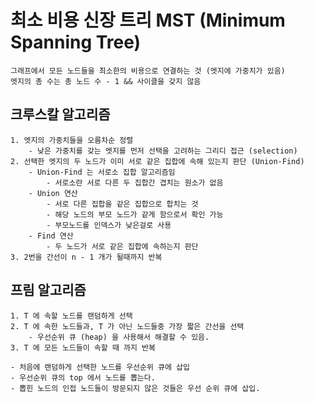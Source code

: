# 최소 비용 신장 트리 MST (Minimum Spanning Tree)
    그래프에서 모든 노드들을 최소한의 비용으로 연결하는 것 (엣지에 가중치가 있음)
    엣지의 총 수는 총 노드 수 - 1 && 사이클을 갖지 않음
## 크루스칼 알고리즘
    1. 엣지의 가중치들을 오름차순 정렬
        - 낮은 가중치를 갖는 엣지를 먼저 선택을 고려하는 그리디 접근 (selection)
    2. 선택한 엣지의 두 노드가 이미 서로 같은 집합에 속해 있는지 판단 (Union-Find)
        - Union-Find 는 서로소 집합 알고리즘임
            - 서로소란 서로 다른 두 집합간 겹치는 원소가 없음
        - Union 연산
            - 서로 다른 집합을 같은 집합으로 합치는 것
            - 해당 노드의 부모 노드가 같게 함으로서 확인 가능
            - 부모노드를 인덱스가 낮은걸로 사용
        - Find 연산
            - 두 노드가 서로 같은 집합에 속하는지 판단
    3. 2번을 간선이 n - 1 개가 될때까지 반복
## 프림 알고리즘
    1. T 에 속할 노드를 랜덤하게 선택
    2. T 에 속한 노드들과, T 가 아닌 노드들중 가장 짧은 간선을 선택
        - 우선순위 큐 (heap) 을 사용해서 해결할 수 있음.
    3. T 에 모든 노드들이 속할 때 까지 반복

    - 처음에 랜덤하게 선택한 노드를 우선순위 큐에 삽입
    - 우선순위 큐의 top 에서 노드를 뽑는다.
    - 뽑힌 노드의 인접 노드들이 방문되지 않은 것들은 우선 순위 큐에 삽입.